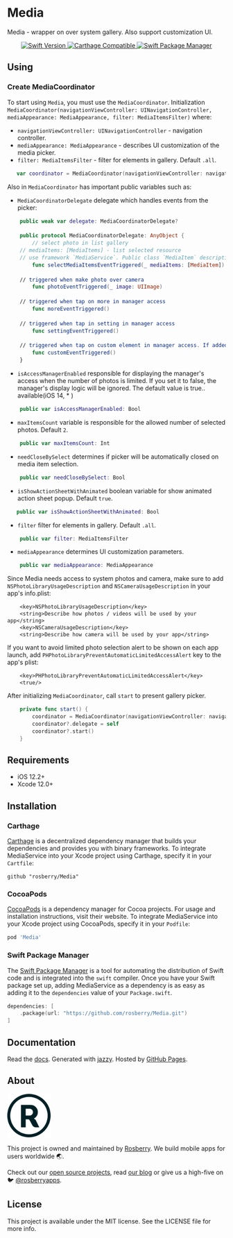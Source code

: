 # Media
Media - wrapper on over system gallery. Also support customization UI.

<p align="center">
    <a href="https://swift.org/">
        <img src="https://img.shields.io/badge/swift-5.0-orange.svg" alt="Swift Version" />
    </a>
    <a href="https://github.com/Carthage/Carthage">
        <img src="https://img.shields.io/badge/Carthage-compatible-green.svg" alt="Carthage Compatible" />
    </a>
    <a href="https://github.com/apple/swift-package-manager">
        <img src="https://img.shields.io/badge/spm-compatible-brightgreen.svg?style=flat" alt="Swift Package Manager" />
    </a>
</p>

## Using
### Create MediaCoordinator

To start using `Media`, you must use the `MediaCoordinator`.
Initialization `MediaCoordinator(navigationViewController: UINavigationController, mediaAppearance: MediaAppearance, filter: MediaItemsFilter)` where:
- `navigationViewController: UINavigationController` - navigation controller.
- `mediaAppearance: MediaAppearance` - describes UI customization of the media picker.
- `filter: MediaItemsFilter` - filter for elements in gallery. Default `.all`.

```Swift
   var coordinator = MediaCoordinator(navigationViewController: navigationViewController)
```

Also in `MediaCoordinator` has important public variables such as:
- `MediaCoordinatorDelegate` delegate which handles events from the picker:
```Swift
    public weak var delegate: MediaCoordinatorDelegate?
    
    public protocol MediaCoordinatorDelegate: AnyObject {
        // select photo in list gallery 
	// mediaItems: [MediaItems] - list selected resource
	// use framework `MediaService`. Public class `MediaItem` description selected object on gallery 
        func selectMediaItemsEventTriggered(_ mediaItems: [MediaItem])
	
	// triggered when make photo over camera
        func photoEventTriggered(_ image: UIImage)
        
	// triggered when tap on more in manager access
        func moreEventTriggered()
	
	// triggered when tap in setting in manager access
        func settingEventTriggered()
	
	// triggered when tap on custom element in manager access. If added is not custom button event never triggered.
        func customEventTriggered()
    }
```
-  `isAccessManagerEnabled` responsible for displaying the manager's access when the number of photos is limited. If you set it to false, the manager's display logic will be ignored. The default value is true.. available(iOS 14, * )

```Swift
    public var isAccessManagerEnabled: Bool
```

- `maxItemsCount` variable is responsible for the allowed number of selected photos. Default `2`.

```Swift
    public var maxItemsCount: Int
```

- `needCloseBySelect` determines if picker will be automatically closed on media item selection.

```Swift
    public var needCloseBySelect: Bool
```

- `isShowActionSheetWithAnimated` boolean variable for show animated action sheet popup. Default `true`.

```Swift
   public var isShowActionSheetWithAnimated: Bool
```

- `filter` filter for elements in gallery. Default `.all`.

```Swift
    public var filter: MediaItemsFilter
```

- `mediaAppearance` determines UI customization parameters.

```Swift
    public var mediaAppearance: MediaAppearance
```

Since Media needs access to system photos and camera, make sure to add `NSPhotoLibraryUsageDescription` and `NSCameraUsageDescription` in your app's info.plist:

```
	<key>NSPhotoLibraryUsageDescription</key>
	<string>Describe how photos / videos will be used by your app</string>
	<key>NSCameraUsageDescription</key>
	<string>Describe how camera will be used by your app</string>
```

If you want to avoid limited photo selection alert to be shown on each app launch, add `PHPhotoLibraryPreventAutomaticLimitedAccessAlert` key to the app's plist:
```
	<key>PHPhotoLibraryPreventAutomaticLimitedAccessAlert</key>
	<true/>
```

After initializing `MediaCoordinator`, call `start` to present gallery picker.

```Swift
    private func start() {
        coordinator = MediaCoordinator(navigationViewController: navigationController)
        coordinator?.delegate = self
        coordinator?.start()
    }
```

## Requirements

- iOS 12.2+
- Xcode 12.0+

## Installation

### Carthage

[Carthage](https://github.com/Carthage/Carthage) is a decentralized dependency manager that builds your dependencies and provides you with binary frameworks. To integrate MediaService into your Xcode project using Carthage, specify it in your `Cartfile`:

```ogdl
github "rosberry/Media"
```

### CocoaPods

[CocoaPods](https://cocoapods.org) is a dependency manager for Cocoa projects. For usage and installation instructions, visit their website. To integrate MediaService into your Xcode project using CocoaPods, specify it in your `Podfile`:

```ruby
pod 'Media'
```

### Swift Package Manager

The [Swift Package Manager](https://swift.org/package-manager/) is a tool for automating the distribution of Swift code and is integrated into the `swift` compiler. Once you have your Swift package set up, adding MediaService as a dependency is as easy as adding it to the `dependencies` value of your `Package.swift`.

```swift
dependencies: [
    .package(url: "https://github.com/rosberry/Media.git")
]
```

## Documentation

Read the [docs](https://rosberry.github.io/Media). Generated with [jazzy](https://github.com/realm/jazzy). Hosted by [GitHub Pages](https://pages.github.com).

## About

<img src="https://github.com/rosberry/Foundation/blob/master/Assets/full_logo.png?raw=true" height="100" />

This project is owned and maintained by [Rosberry](http://rosberry.com). We build mobile apps for users worldwide 🌏.

Check out our [open source projects](https://github.com/rosberry), read [our blog](https://medium.com/@Rosberry) or give us a high-five on 🐦 [@rosberryapps](http://twitter.com/RosberryApps).

## License

This project is available under the MIT license. See the LICENSE file for more info.
